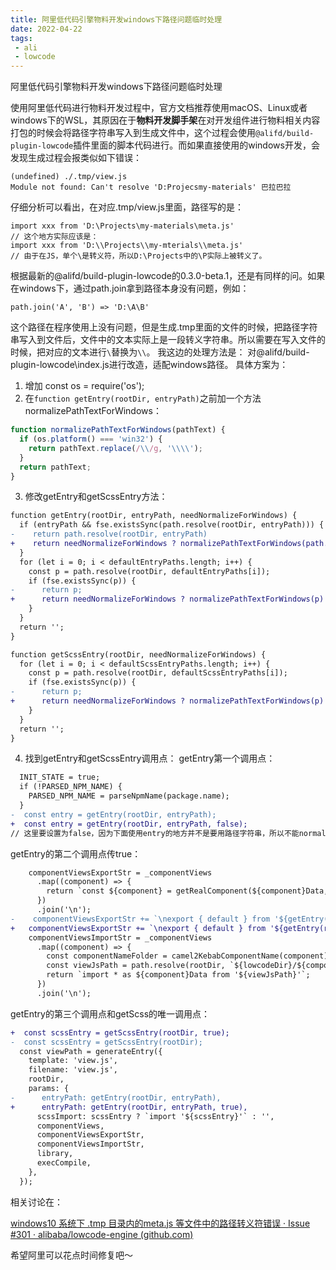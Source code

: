 ```yaml
---
title: 阿里低代码引擎物料开发windows下路径问题临时处理
date: 2022-04-22
tags:
 - ali
 - lowcode
---
```


阿里低代码引擎物料开发windows下路径问题临时处理

<!-- more -->

使用阿里低代码进行物料开发过程中，官方文档推荐使用macOS、Linux或者windows下的WSL，其原因在于**物料开发脚手架**在对开发组件进行物料相关内容打包的时候会将路径字符串写入到生成文件中，这个过程会使用`@alifd/build-plugin-lowcode`插件里面的脚本代码进行。而如果直接使用的windows开发，会发现生成过程会报类似如下错误：

```
(undefined) ./.tmp/view.js
Module not found: Can't resolve 'D:Projecsmy-materials' 巴拉巴拉
```

仔细分析可以看出，在对应.tmp/view.js里面，路径写的是：

```
import xxx from 'D:\Projects\my-materials\meta.js'
// 这个地方实际应该是：
import xxx from 'D:\\Projects\\my-mterials\\meta.js'
// 由于在JS，单个\是转义符，所以D:\Projects中的\P实际上被转义了。
```

根据最新的@alifd/build-plugin-lowcode的0.3.0-beta.1，还是有同样的问。如果在windows下，通过path.join拿到路径本身没有问题，例如：

```
path.join('A', 'B') => 'D:\A\B'
```
这个路径在程序使用上没有问题，但是生成.tmp里面的文件的时候，把路径字符串写入到文件后，文件中的文本实际上是一段转义字符串。所以需要在写入文件的时候，把对应的文本进行`\`替换为`\\`。
我这边的处理方法是：
对@alifd/build-plugin-lowcode\index.js进行改造，适配windows路径。
具体方案为：

1. 增加 const os = require('os');
2. 在`function getEntry(rootDir, entryPath)`之前加一个方法normalizePathTextForWindows：
```js
function normalizePathTextForWindows(pathText) {
  if (os.platform() === 'win32') {
    return pathText.replace(/\\/g, '\\\\');
  }
  return pathText;
}
```
3. 修改getEntry和getScssEntry方法：
```diff
function getEntry(rootDir, entryPath, needNormalizeForWindows) {
  if (entryPath && fse.existsSync(path.resolve(rootDir, entryPath))) {
-    return path.resolve(rootDir, entryPath)
+    return needNormalizeForWindows ? normalizePathTextForWindows(path.resolve(rootDir, entryPath)) : path.resolve(rootDir, entryPath);
  }
  for (let i = 0; i < defaultEntryPaths.length; i++) {
    const p = path.resolve(rootDir, defaultEntryPaths[i]);
    if (fse.existsSync(p)) {
-      return p;
+      return needNormalizeForWindows ? normalizePathTextForWindows(p) : p;
    }
  }
  return '';
}

function getScssEntry(rootDir, needNormalizeForWindows) {
  for (let i = 0; i < defaultScssEntryPaths.length; i++) {
    const p = path.resolve(rootDir, defaultScssEntryPaths[i]);
    if (fse.existsSync(p)) {
-      return p;
+      return needNormalizeForWindows ? normalizePathTextForWindows(p) : p
    }
  }
  return '';
}
```
4. 找到getEntry和getScssEntry调用点：
getEntry第一个调用点：
```diff
  INIT_STATE = true;
  if (!PARSED_NPM_NAME) {
    PARSED_NPM_NAME = parseNpmName(package.name);
  }
-  const entry = getEntry(rootDir, entryPath);
+  const entry = getEntry(rootDir, entryPath, false); 
// 这里要设置为false，因为下面使用entry的地方并不是要用路径字符串，所以不能normalize
```
getEntry的第二个调用点传true：
```diff
    componentViewsExportStr = _componentViews
      .map((component) => {
        return `const ${component} = getRealComponent(${component}Data, '${component}');\nexport { ${component} };`;
      })
      .join('\n');
-    componentViewsExportStr += `\nexport { default } from '${getEntry(rootDir, entryPath)}';`;
+   componentViewsExportStr += `\nexport { default } from '${getEntry(rootDir, entryPath, true)}';`;
    componentViewsImportStr = _componentViews
      .map((component) => {
        const componentNameFolder = camel2KebabComponentName(component);
        const viewJsPath = path.resolve(rootDir, `${lowcodeDir}/${componentNameFolder}/view`);
        return `import * as ${component}Data from '${viewJsPath}'`;
      })
      .join('\n');
```
getEntry的第三个调用点和getScss的唯一调用点：
```diff
+  const scssEntry = getScssEntry(rootDir, true);
-  const scssEntry = getScssEntry(rootDir);
  const viewPath = generateEntry({
    template: 'view.js',
    filename: 'view.js',
    rootDir,
    params: {
-      entryPath: getEntry(rootDir, entryPath),
+      entryPath: getEntry(rootDir, entryPath, true),
      scssImport: scssEntry ? `import '${scssEntry}'` : '',
      componentViews,
      componentViewsExportStr,
      componentViewsImportStr,
      library,
      execCompile,
    },
  });

```

相关讨论在：

[windows10 系统下 .tmp 目录内的meta.js 等文件中的路径转义符错误 · Issue #301 · alibaba/lowcode-engine (github.com)](https://github.com/alibaba/lowcode-engine/issues/301)

希望阿里可以花点时间修复吧～
